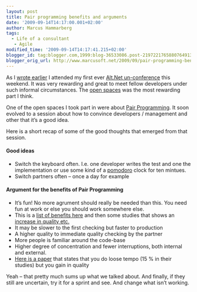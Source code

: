 ```yaml
---
layout: post
title: Pair programming benefits and arguments
date: '2009-09-14T14:17:00.001+02:00'
author: Marcus Hammarberg
tags:
  - Life of a consultant
   - Agile
modified_time: '2009-09-14T14:17:41.215+02:00'
blogger_id: tag:blogger.com,1999:blog-36533086.post-2197221765880764913
blogger_orig_url: http://www.marcusoft.net/2009/09/pair-programming-benefits-and-arguments.html
---
```



As I
<a href="http://www.marcusoft.net/2009/09/marcus-doing-new-stuff.html"
target="_blank">wrote earlier</a> I attended my first ever
<a href="http://www.altdotnet.se/" target="_blank">Alt.Net
un-conference</a> this weekend. It was very rewarding and great to meet
fellow developers under such informal circumstances. The
<a href="http://en.wikipedia.org/wiki/Open_Space_Technology"
target="_blank">open spaces</a> was the most rewarding part I think.

One of the open spaces I took part in were about
<a href="http://en.wikipedia.org/wiki/Pair_programming"
target="_blank">Pair Programming</a>. It soon evolved to a session about
how to convince developers / management and other that it’s a good idea.

Here is a short recap of some of the good thoughts that emerged from
that session.

#### Good ideas

-   Switch the keyboard often. I.e. one developer writes the test and
    one the implementation or use some kind of a <a
    href="http://www.marcusoft.net/2009/08/pomodoro-being-agile-and-focused-on.html"
    target="_blank">pomodoro</a> clock for ten mintues.
-   Switch partners often – once a day for example

#### Argument for the benefits of Pair Programming

-   It’s fun! No more agrument should really be needed than this. You
    need fun at work or else you should work somewhere else.
-   This is a
    <a href="http://en.wikipedia.org/wiki/Pair_programming#Benefits"
    target="_blank">list of benefits here</a> and then some studies that
    shows an <a
    href="http://en.wikipedia.org/wiki/Pair_programming#Scientific_studies"
    target="_blank">increase in quality etc.</a>
-   It may be slower to the first checking but faster to production
-   A higher quality to immediate quality checking by the partner
-   More people is familiar around the code-base
-   Higher degree of concentration and fewer interruptions, both
    internal and external.
-   <a href="http://collaboration.csc.ncsu.edu/laurie/Papers/XPSardinia.PDF"
    target="_blank">Here is a paper</a> that states that you do loose
    tempo (15 % in their studies) but you gain in quality

Yeah – that pretty much sums up what we talked about. And finally, if
they still are uncertain, try it for a sprint and see. And change what
isn’t working.
